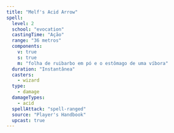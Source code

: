 ```yaml
---
title: "Melf's Acid Arrow"
spell:
  level: 2
  school: "evocation"
  castingTime: "Ação"
  range: "36 metros"
  components:
    v: true
    s: true
    m: "folha de ruibarbo em pó e o estômago de uma víbora"
  duration: "Instantânea"
  casters:
    - wizard
  type:
    - damage
  damageTypes:
    - acid
  spellAttack: "spell-ranged"
  source: "Player's Handbook"
  upcast: true
---
```

